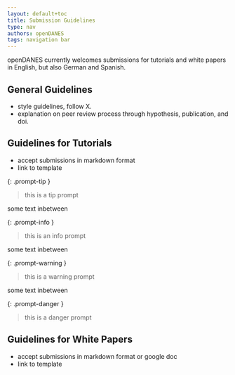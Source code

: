 ```yaml
---
layout: default+toc
title: Submission Guidelines
type: nav
authors: openDANES
tags: navigation bar
---
```


openDANES currently welcomes submissions for tutorials and white papers in English, but also German and Spanish.

## General Guidelines

- style guidelines, follow X.
- explanation on peer review process through hypothesis, publication, and doi.

## Guidelines for Tutorials

- accept submissions in markdown format
- link to template

{: .prompt-tip }
> this is a tip prompt

some text inbetween

{: .prompt-info }
> this is an info prompt

some text inbetween

{: .prompt-warning }
> this is a warning prompt

some text inbetween

{: .prompt-danger }
> this is a danger prompt

## Guidelines for White Papers

- accept submissions in markdown format or google doc
- link to template